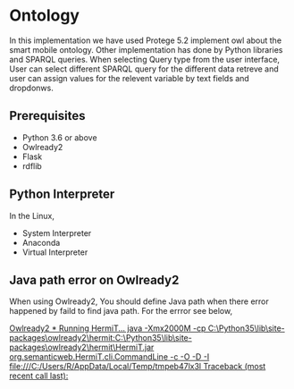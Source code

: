 # Ontology

In this implementation we have used Protege 5.2 implement owl about the smart mobile ontology. Other implementation has
done by Python libraries and SPARQL queries.
When selecting Query type from the user interface, User can select different SPARQL query for the different data retreve
and user can assign values for the relevent variable by text fields and dropdonws.

## Prerequisites 
* Python 3.6 or above
* Owlready2
* Flask
* rdflib

## Python Interpreter
In the Linux,
* System Interpreter
* Anaconda
* Virtual Interpreter

## Java path error on Owlready2
When using Owlready2, You should define Java path when there error happened by faild to find java path. For the errror
see below,

[Owlready2 * Running HermiT...
    java -Xmx2000M -cp C:\Python35\lib\site-packages\owlready2\hermit;C:\Python35\lib\site-packages\owlready2\hermit\HermiT.jar org.semanticweb.HermiT.cli.CommandLine -c -O -D -I file:///C:/Users/R/AppData/Local/Temp/tmpeb47lx3l
Traceback (most recent call last): ](http://owlready.8326.n8.nabble.com/Error-using-sync-reasoner-td19.html)

